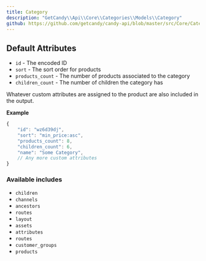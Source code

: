 ```yaml
---
title: Category
description: "GetCandy\\Api\\Core\\Categories\\Models\\Category"
github: https://github.com/getcandy/candy-api/blob/master/src/Core/Categories/Models/Category.php
---
```


## Default Attributes

- `id` - The encoded ID
- `sort` - The sort order for products
- `products_count` - The number of products associated to the category
- `children_count` - The number of children the category has

Whatever custom attributes are assigned to the product are also included in the output.

**Example**

```javascript
{
    "id": "wz6d39dj",
    "sort": "min_price:asc",
    "products_count": 8,
    "children_count": 6,
    "name": "Some Category",
    // Any more custom attributes
}
```

### Available includes

- `children`
- `channels`
- `ancestors`
- `routes`
- `layout`
- `assets`
- `attributes`
- `routes`
- `customer_groups`
- `products`